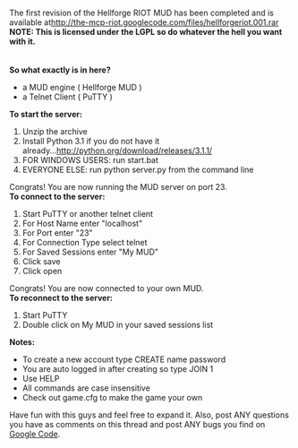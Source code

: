<div><span><br /></span></div> <div><span>The first revision of the Hellforge RIOT MUD has been completed and is available at<a href='http://the-mcp-riot.googlecode.com/files/hellforgeriot.001.rar'><a href='http://the-mcp-riot.googlecode.com/files/hellforgeriot.001.rar'>http://the-mcp-riot.googlecode.com/files/hellforgeriot.001.rar</a></a></span></div> <div><strong><span>NOTE: This is licensed under the LGPL so do whatever the hell you want with it.</span></strong></div> <div><span><span><strong><br /></strong></span></span></div> <div><span><span><strong><br /></strong></span></span></div> <div><span><span><strong>So what exactly is in here?</strong></span></span></div> <div><ul><li>a MUD engine ( Hellforge MUD )</li> <li>a Telnet Client ( PuTTY )</li></ul><div><strong>To start the server:</strong></div> <div><ol><li>Unzip the archive</li> <li>Install Python 3.1 if you do not have it already...<a href='http://python.org/download/releases/3.1.1/'><a href='http://python.org/download/releases/3.1.1/'>http://python.org/download/releases/3.1.1/</a></a></li> <li>FOR WINDOWS USERS: run start.bat</li> <li>EVERYONE ELSE: run python server.py from the command line</li> </ol><div>Congrats! You are now running the MUD server on port 23.</div> <div><strong>To connect to the server:</strong></div> <div><ol><li>Start PuTTY or another telnet client</li> <li>For Host Name enter "localhost"</li> <li>For Port enter "23"</li> <li>For Connection Type select telnet</li> <li>For Saved Sessions enter "My MUD"</li> <li>Click save</li> <li>Click open</li> </ol><div>Congrats! You are now connected to your own MUD.</div> <div><strong>To reconnect to the server:</strong></div> <div><ol><li>Start PuTTY</li> <li>Double click on My MUD in your saved sessions list</li> </ol><div><div><img src='http://gza.gameriot.com/content/images/view_362986_1_1256964535.png' alt='' /></div> <div><strong>Notes:</strong></div> <div><ul><li>To create a new account type CREATE name password</li> <li>You are auto logged in after creating so type JOIN 1</li> <li>Use HELP</li> <li>All commands are case insensitive</li> <li>Check out game.cfg to make the game your own</li></ul><div>Have fun with this guys and feel free to expand it. Also, post ANY questions you have as comments on this thread and post ANY bugs you find on <a href='http://code.google.com/p/the-mcp-riot/issues/list' title='Google Code'>Google Code</a>.</div></div></div></div></div></div></div> <br />